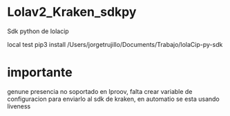 # Lolav2_Kraken_sdkpy
Sdk python de lolacip

local test
pip3 install /Users/jorgetrujillo/Documents/Trabajo/lolaCip-py-sdk 


# importante

genune presencia no soportado en Iproov, falta crear variable de configuracion para enviarlo al sdk de kraken, en automatio se esta usando liveness